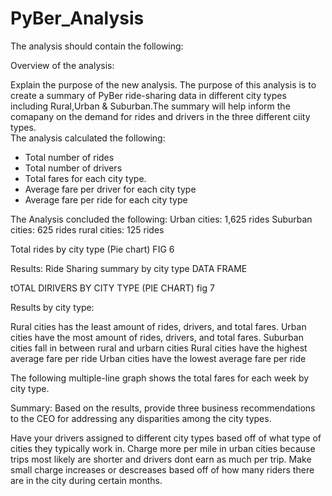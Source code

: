 # PyBer_Analysis
The analysis should contain the following:

Overview of the analysis: 


Explain the purpose of the new analysis.
The purpose of this analysis is to create a summary of PyBer ride-sharing data in different city types including Rural,Urban & Suburban.The summary will help inform the comapany on the demand for rides and drivers  in the three different ciity types.  
The analysis calculated the following:
- Total number of rides
- Total number of drivers 
- Total fares for each city type. 
- Average fare per driver for each city type
- Average fare per ride for each city type


The Analysis concluded the following:
Urban cities: 1,625 rides
Suburban cities: 625 rides 
rural cities​: 125 rides 

Total rides by city type (Pie chart) FIG 6



Results: 
Ride Sharing summary by city type DATA FRAME


tOTAL DIRIVERS BY CITY TYPE (PIE CHART) fig 7

Results by city type:

Rural cities has the least amount of rides, drivers, and total fares.
Urban cities have the most amount of rides, drivers, and total fares.
Suburban cities fall in between rural and urbarn cities
Rural cities have the highest average fare per ride 
Urban cities have the lowest average fare per ride 


The following multiple-line graph shows the total fares for each week by city type.





Summary: Based on the results, provide three business recommendations to the CEO for addressing any disparities among the city types.

Have your drivers assigned to different city types based off of what type of cities they typically work in.
Charge more per mile in urban cities because trips most likely are shorter and drivers dont earn as much per trip.
Make small charge increases or descreases based off of how many riders there are in the city during certain months.



